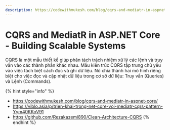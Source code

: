 ```yaml
---
description: https://codewithmukesh.com/blog/cqrs-and-mediatr-in-aspnet-core/
---
```


# CQRS and MediatR in ASP.NET Core - Building Scalable Systems

CQRS là một mẫu thiết kế giúp phân tách trách nhiệm xử lý các lệnh và truy vấn vào các thành phần khác nhau. Mẫu kiến trúc CQRS tập trung chủ yếu vào việc tách biệt cách đọc và ghi dữ liệu. Nó chia thành hai mô hình riêng biệt cho việc đọc và cập nhật dữ liệu trong cơ sở dữ liệu: Truy vấn (Queries) và Lệnh (Commands).

{% hint style="info" %}
* https://codewithmukesh.com/blog/cqrs-and-mediatr-in-aspnet-core/
* https://viblo.asia/p/trien-khai-trong-net-core-voi-mediatr-cqrs-pattern-Yym40KKoV91
* https://github.com/Rezakazemi890/Clean-Architecture-CQRS
{% endhint %}

